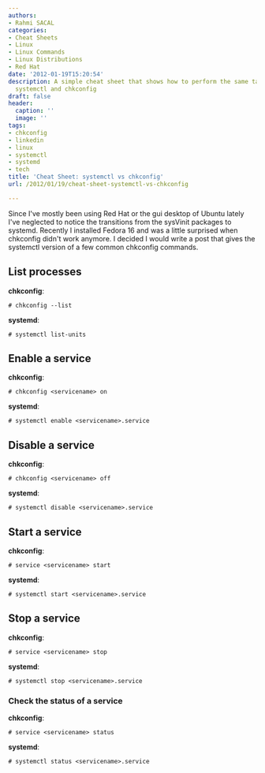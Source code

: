 ```yaml
---
authors:
- Rahmi SACAL
categories:
- Cheat Sheets
- Linux
- Linux Commands
- Linux Distributions
- Red Hat
date: '2012-01-19T15:20:54'
description: A simple cheat sheet that shows how to perform the same task with both
  systemctl and chkconfig
draft: false
header:
  caption: ''
  image: ''
tags:
- chkconfig
- linkedin
- linux
- systemctl
- systemd
- tech
title: 'Cheat Sheet: systemctl vs chkconfig'
url: /2012/01/19/cheat-sheet-systemctl-vs-chkconfig

---
```


Since I've mostly been using Red Hat or the gui desktop of Ubuntu lately I've neglected to notice the transitions from the sysVinit packages to systemd. Recently I installed Fedora 16 and was a little surprised when chkconfig didn't work anymore. I decided I would write a post that gives the systemctl version of a few common chkconfig commands.

## List processes

**chkconfig**:

    # chkconfig --list

**systemd**:

    # systemctl list-units

## Enable a service

**chkconfig**:

    # chkconfig <servicename> on

**systemd**:

    # systemctl enable <servicename>.service

## Disable a service

**chkconfig**:

    # chkconfig <servicename> off

**systemd**:

    # systemctl disable <servicename>.service

## Start a service

**chkconfig**:

    # service <servicename> start

**systemd**:

    # systemctl start <servicename>.service

## Stop a service

**chkconfig**:

    # service <servicename> stop

**systemd**:

    # systemctl stop <servicename>.service

### Check the status of a service

**chkconfig**:

    # service <servicename> status

**systemd**:

    # systemctl status <servicename>.service
